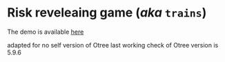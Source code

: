 # Risk reveleaing game (_aka_ `trains`)


The demo is available [here](https://risktrains.herokuapp.com/)

adapted for no self version of Otree
last working check of Otree version is 5.9.6 
